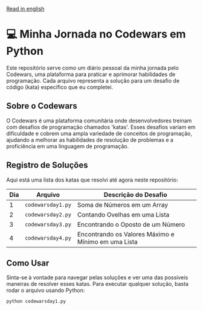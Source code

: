 [Read in english](README.md)

# 💻 Minha Jornada no Codewars em Python

Este repositório serve como um diário pessoal da minha jornada pelo Codewars, uma plataforma para praticar e aprimorar habilidades de programação. Cada arquivo representa a solução para um desafio de código (kata) específico que eu completei.

## Sobre o Codewars

O Codewars é uma plataforma comunitária onde desenvolvedores treinam com desafios de programação chamados 'katas'. Esses desafios variam em dificuldade e cobrem uma ampla variedade de conceitos de programação, ajudando a melhorar as habilidades de resolução de problemas e a proficiência em uma linguagem de programação.

## Registro de Soluções

Aqui está uma lista dos katas que resolvi até agora neste repositório:

| Dia | Arquivo              | Descrição do Desafio                                   |
|-----|----------------------|--------------------------------------------------------|
| 1   | `codewarsday1.py`    | Soma de Números em um Array                            |
| 2   | `codewarsday2.py`    | Contando Ovelhas em uma Lista                          |
| 3   | `codewarsday3.py`    | Encontrando o Oposto de um Número                      |
| 4   | `codewarsday4.py`    | Encontrando os Valores Máximo e Mínimo em uma Lista    |

## Como Usar

Sinta-se à vontade para navegar pelas soluções e ver uma das possíveis maneiras de resolver esses katas. Para executar qualquer solução, basta rodar o arquivo usando Python:

```sh
python codewarsday1.py
```
